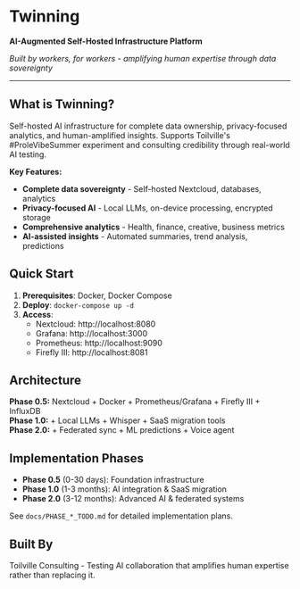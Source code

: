 # Twinning

**AI-Augmented Self-Hosted Infrastructure Platform**

*Built by workers, for workers - amplifying human expertise through data sovereignty*

---

## What is Twinning?

Self-hosted AI infrastructure for complete data ownership, privacy-focused analytics, and human-amplified insights. Supports Toilville's #ProleVibeSummer experiment and consulting credibility through real-world AI testing.

**Key Features:**
- **Complete data sovereignty** - Self-hosted Nextcloud, databases, analytics
- **Privacy-focused AI** - Local LLMs, on-device processing, encrypted storage  
- **Comprehensive analytics** - Health, finance, creative, business metrics
- **AI-assisted insights** - Automated summaries, trend analysis, predictions

## Quick Start

1. **Prerequisites**: Docker, Docker Compose
2. **Deploy**: `docker-compose up -d`
3. **Access**:
   - Nextcloud: http://localhost:8080
   - Grafana: http://localhost:3000
   - Prometheus: http://localhost:9090
   - Firefly III: http://localhost:8081

## Architecture

**Phase 0.5:** Nextcloud + Docker + Prometheus/Grafana + Firefly III + InfluxDB  
**Phase 1.0:** + Local LLMs + Whisper + SaaS migration tools  
**Phase 2.0:** + Federated sync + ML predictions + Voice agent

## Implementation Phases

- **Phase 0.5** (0-30 days): Foundation infrastructure
- **Phase 1.0** (1-3 months): AI integration & SaaS migration  
- **Phase 2.0** (3-12 months): Advanced AI & federated systems

See `docs/PHASE_*_TODO.md` for detailed implementation plans.

## Built By

Toilville Consulting - Testing AI collaboration that amplifies human expertise rather than replacing it.